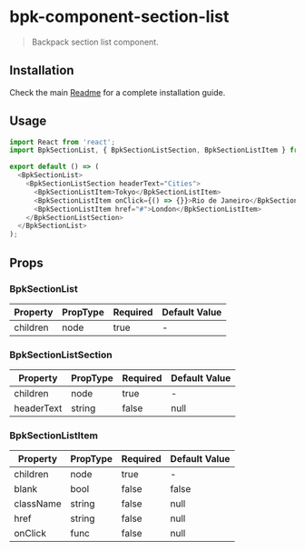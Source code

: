 # bpk-component-section-list

> Backpack section list component.

## Installation

Check the main [Readme](https://github.com/skyscanner/backpack#usage) for a complete installation guide.

## Usage

```js
import React from 'react';
import BpkSectionList, { BpkSectionListSection, BpkSectionListItem } from '@skyscanner/backpack-web/bpk-component-section-list';

export default () => (
  <BpkSectionList>
    <BpkSectionListSection headerText="Cities">
      <BpkSectionListItem>Tokyo</BpkSectionListItem>
      <BpkSectionListItem onClick={() => {}}>Rio de Janeiro</BpkSectionListItem>
      <BpkSectionListItem href="#">London</BpkSectionListItem>
    </BpkSectionListSection>
  </BpkSectionList>
);
```

## Props

### BpkSectionList

| Property              | PropType                      | Required | Default Value |
| --------------------- | ----------------------------- | -------- | ------------- |
| children              | node                          | true     | -             |

### BpkSectionListSection

| Property              | PropType                      | Required | Default Value |
| --------------------- | ----------------------------- | -------- | ------------- |
| children              | node                          | true     | -             |
| headerText            | string                        | false    | null          |


### BpkSectionListItem

| Property              | PropType                      | Required | Default Value |
| --------------------- | ----------------------------- | -------- | ------------- |
| children              | node                          | true     | -             |
| blank                 | bool                          | false    | false         |
| className             | string                        | false    | null          |
| href                  | string                        | false    | null          |
| onClick               | func                          | false    | null          |
